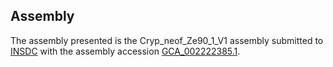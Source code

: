 

Assembly
--------

The assembly presented is the Cryp\_neof\_Ze90\_1\_V1 assembly submitted
to [INSDC](http://www.insdc.org) with the assembly accession
[GCA\_002222385.1](http://www.ebi.ac.uk/ena/data/view/GCA_002222385.1).
